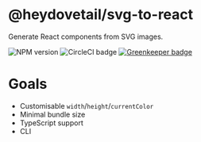 # @heydovetail/svg-to-react

Generate React components from SVG images.

![NPM version](https://img.shields.io/npm/v/@heydovetail/svg-to-react.svg)
![CircleCI badge](https://circleci.com/gh/heydovetail/svg-to-react.svg?&style=shield&circle-token=725b76ea98f40ff114fede5bb20035465ae8a26f)
[![Greenkeeper badge](https://badges.greenkeeper.io/heydovetail/svg-to-react.svg)](https://greenkeeper.io/)

# Goals

* Customisable `width`/`height`/`currentColor`
* Minimal bundle size
* TypeScript support
* CLI
